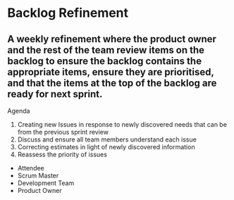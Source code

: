 # Backlog Refinement 
## A weekly refinement where the product owner and the rest of the team review items on the backlog to ensure the backlog contains the appropriate items, ensure they are prioritised, and that the items at the top of the backlog are ready for next sprint.

Agenda

1.	Creating new Issues in response to newly discovered needs that can be from the previous sprint review
2.	Discuss and ensure all team members understand each issue
3.	Correcting estimates in light of newly discovered information
4.	Reassess the priority of issues

* Attendee
* Scrum Master
* Development Team
* Product Owner
